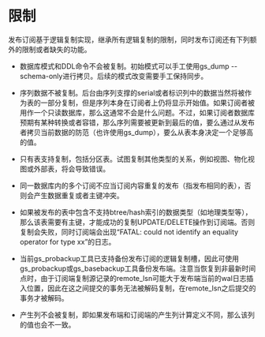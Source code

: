 # 限制

发布订阅基于逻辑复制实现，继承所有逻辑复制的限制，同时发布订阅还有下列额外的限制或者缺失的功能。

- 数据库模式和DDL命令不会被复制。初始模式可以手工使用gs_dump --schema-only进行拷贝。后续的模式改变需要手工保持同步。

- 序列数据不被复制。后台由序列支撑的serial或者标识列中的数据当然将被作为表的一部分复制，但是序列本身在订阅者上仍将显示开始值。如果订阅者被用作一个只读数据库，那么这通常不会是什么问题。不过，如果订阅者数据库预期有某种转换或者容错，那么序列需要被更新到最后的值，要么通过从发布者拷贝当前数据的防范（也许使用gs_dump），要么从表本身决定一个足够高的值。

- 只有表支持复制，包括分区表。试图复制其他类型的关系，例如视图、物化视图或外部表，将会导致错误。

- 同一数据库内的多个订阅不应当订阅内容重复的发布（指发布相同的表），否则会产生数据重复或者主键冲突。

- 如果被发布的表中包含不支持btree/hash索引的数据类型（如地理类型等），那么该表需要有主键，才能成功的复制UPDATE/DELETE操作到订阅端。否则复制会失败，同时订阅端会出现“FATAL: could not identify an equality operator for type xx”的日志。

- 当前gs_probackup工具已支持备份发布订阅的逻辑复制槽，因此可使用gs_probackup或gs_basebackup工具备份发布端。注意当恢复到非最新时间点时，由于订阅端复制源记录的remote_lsn可能大于发布端当前的wal日志插入位置，因此在这之间提交的事务无法被解码复制，在remote_lsn之后提交的事务才被解码。

- 产生列不会被复制，即如果发布端和订阅端的产生列计算定义不同，那么该列的值也会不一致。